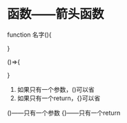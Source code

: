 # 函数——箭头函数

function 名字(){

}

()=>{

}

1. 如果只有一个参数，()可以省
2. 如果只有一个return，{}可以省

()——只有一个参数
{}——只有一个return
